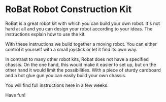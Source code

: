 # RoBat Robot Construction Kit #

RoBat is a great robot kit with which you can build your own robot. It's not hard at all and you can design your robot according to your ideas. The instructions explain how to use the kit.

With these instructions we build together a moving robot. You can either control it yourself with a small joystick or let it find its own way.

In contrast to many other robot kits, Robat does not have a specified chassis. On the one hand, this would make it easier to set up, but on the other hand it would limit the possibilities. With a piece of sturdy cardboard and a hot glue gun you can easily build your own chassis.

You will find full instructions here in a few weeks.

Have fun!
